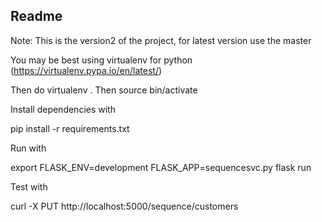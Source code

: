 Readme
------

Note: This is the version2 of the project, for latest version use the master

You may be best using virtualenv for python (https://virtualenv.pypa.io/en/latest/)

Then do virtualenv .
Then source bin/activate

Install dependencies with

pip install -r requirements.txt

Run with

export FLASK_ENV=development
FLASK_APP=sequencesvc.py flask run


Test with

curl -X PUT http://localhost:5000/sequence/customers
